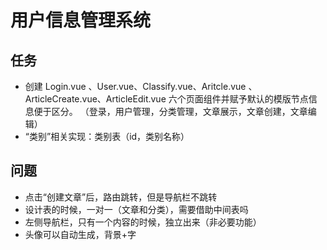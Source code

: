 # 用户信息管理系统

## 任务

- 创建 Login.vue 、User.vue、Classify.vue、Aritcle.vue 、ArticleCreate.vue、ArticleEdit.vue 六个页面组件并赋予默认的模版节点信息便于区分。
  （登录，用户管理，分类管理，文章展示，文章创建，文章编辑）
- “类别”相关实现：类别表（id，类别名称）

## 问题

- 点击“创建文章”后，路由跳转，但是导航栏不跳转
- 设计表的时候，一对一（文章和分类），需要借助中间表吗
- 左侧导航栏，只有一个内容的时候，独立出来（非必要功能）
- 头像可以自动生成，背景+字
